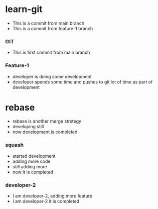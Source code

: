 # learn-git
* This is a commit from main branch
* This is a commit from feature-1 branch

### GIT
* This is first commit from main branch

### Feature-1
* developer is doing some development
* developer spends some time and pushes to git lot of time as part of development

# rebase
* rebase is another merge strstegy
* developing still
* now development is completed

### squash
* started development
* adding more code
* still adding more
* now it is completed

### developer-2
* I am developer-2, adding more feature
* I am developer-2 it is completed
